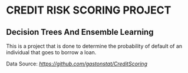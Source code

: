 # CREDIT RISK SCORING PROJECT


## Decision Trees And Ensemble Learning

This is a project that is done to determine the probability of default of an individual that goes to borrow a loan.

Data Source:
*https://github.com/gastonstat/CreditScoring*
